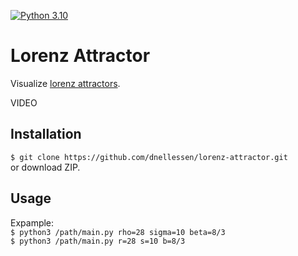 [![Python 3.10](https://img.shields.io/badge/python-3.10-blue.svg)](https://www.python.org/downloads/)

# Lorenz Attractor

Visualize [lorenz attractors](https://www.python.org/downloads/).

VIDEO


## Installation
`$ git clone https://github.com/dnellessen/lorenz-attractor.git`\
or download ZIP.


## Usage
Expample:\
`$ python3 /path/main.py rho=28 sigma=10 beta=8/3`\
`$ python3 /path/main.py r=28 s=10 b=8/3`

